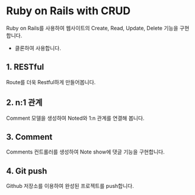# Ruby on Rails with CRUD

Ruby on Rails를 사용하여 웹사이트의 Create, Read, Update, Delete 기능을 구현합니다.
- 클론하여 사용합니다.

## 1. RESTful

Route를 더욱 Restful하게 만들어봅니다.

## 2. n:1 관계

Comment 모델을 생성하여 Noted와 1:n 관계를 연결해 봅니다.

## 3. Comment

Comments 컨트롤러를 생성하여 Note show에 댓글 기능을 구현합니다.

## 4. Git push

Github 저장소를 이용하여 완성된 프로젝트를 push합니다.

